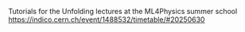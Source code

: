 Tutorials for the Unfolding lectures at the ML4Physics summer school https://indico.cern.ch/event/1488532/timetable/#20250630
